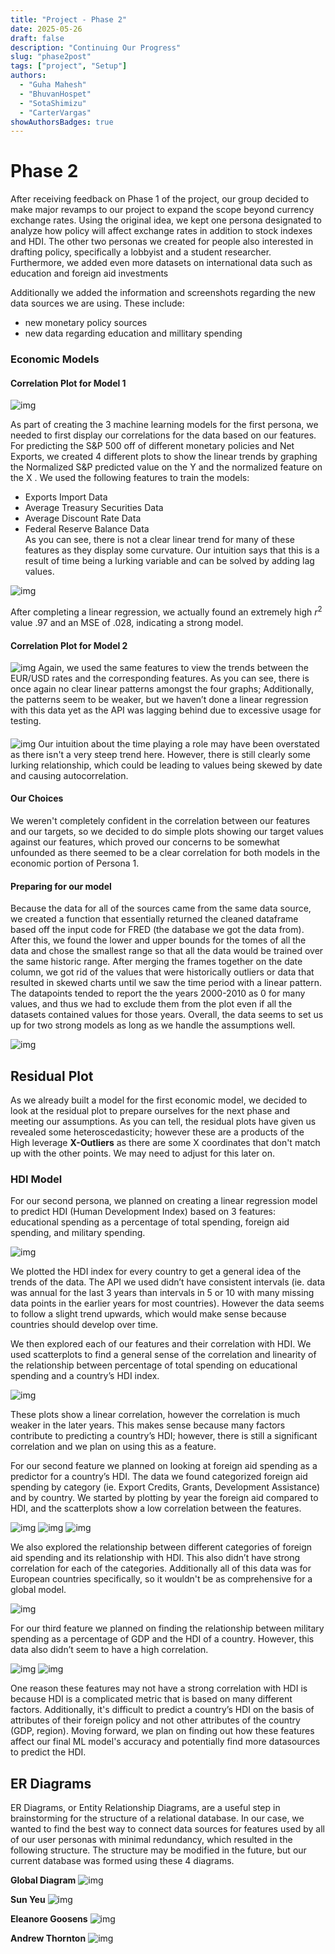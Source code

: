 ```yaml
---
title: "Project - Phase 2"
date: 2025-05-26
draft: false
description: "Continuing Our Progress"
slug: "phase2post"
tags: ["project", "Setup"]
authors:
  - "Guha Mahesh"
  - "BhuvanHospet"
  - "SotaShimizu"
  - "CarterVargas"
showAuthorsBadges: true
---
```


# Phase 2

After receiving feedback on Phase 1 of the project, our group decided to make major revamps to our project to expand the scope beyond currency exchange rates. Using the original idea, we kept one persona designated to analyze how policy will affect exchange rates in addition to stock indexes and HDI. The other two personas we created for people also interested in drafting policy, specifically a lobbyist and a student researcher. Furthermore, we added even more datasets on international data such as education and foreign aid investments

Additionally we added the information and screenshots regarding the new data sources we are using. These include:
- new monetary policy sources
- new data regarding education and millitary spending

### Economic Models

#### Correlation Plot for Model 1



![img](https://i.ibb.co/0VB61zXp/Screenshot-2025-05-27-at-9-17-45-PM.png)

As part of creating the 3 machine learning models for the first persona, we needed to first display our correlations for the data based on our features. For predicting the S&P 500 off of different monetary policies and Net Exports, we created 4 different plots
to show the linear trends by graphing the Normalized S&P predicted value on the Y and the normalized feature on the X . 
We used the following features to train the models:
- Exports Import Data 
- Average Treasury Securities Data  
- Average Discount Rate Data 
- Federal Reserve Balance Data  
As you can see, there is not a clear linear trend for many of these features as they display some curvature. Our intuition says that this is a result of time being a lurking variable and can be solved by adding lag values.

![img](https://i.ibb.co/YF9NhwJT/Screenshot-2025-05-27-at-9-45-52-PM.png)

After completing a linear regression, we actually found an extremely high $r^2$ value .97 and an MSE of .028, indicating a strong model.

 
#### Correlation Plot for Model 2

![img](https://i.ibb.co/0ySTC49j/Screenshot-2025-05-27-at-9-45-03-PM.png)
Again, we used the same features to view the trends between the EUR/USD rates and the corresponding features. As you can see, there is once again no clear linear patterns amongst the four graphs; Additionally, the patterns seem to be weaker, but we haven’t done a linear regression with this data yet as the API was lagging behind due to excessive usage for testing. 
####
![img](https://i.ibb.co/9kR8hRL5/Screenshot-2025-06-04-at-9-08-52-PM.png)
Our intuition about the time playing a role may have been overstated as there isn't a very steep trend here. However, there is still clearly some lurking relationship, which could be leading to values being skewed by date and causing autocorrelation.

#### Our Choices
 We weren't completely confident in the correlation between our features and our targets, so we decided to do simple plots showing our target values against our features, which proved our concerns to be somewhat unfounded as there seemed to be a clear correlation for both models in the economic portion of Persona 1.

#### Preparing for our model
Because the data for all of the sources came from the same data source, we created a function that essentially returned the cleaned dataframe based off the input code for FRED (the database we got the data from). After this, we found the lower and upper bounds for the tomes of all the data and chose the smallest range so that all the data would be trained over the same historic range. After merging the frames together on the date column, we got rid of the values that were historically outliers or data that resulted in skewed charts until we saw the time period with a linear pattern. The datapoints tended to report the the years 2000-2010 as 0 for many values, and thus we had to exclude them from the plot even if all the datasets contained values for those years. Overall, the data seems to set us up for two strong models as long as we handle the assumptions well. 

![img](https://i.ibb.co/nNMfxfT3/Screenshot-2025-05-27-at-10-16-11-PM.png)
## Residual Plot
As we already built a model for the first economic model, we decided to look at the residual plot to prepare ourselves for the next phase and meeting our assumptions. As you can tell, the residual plots have given us revealed some heteroscedasticity; however these are a products of the High leverage **X-Outliers** as there are some X coordinates that don't match up with the other points. We may need to adjust for this later on.

### HDI Model

For our second persona, we planned on creating a linear regression model to predict HDI (Human Development Index) based on 3 features: educational spending as a percentage of total spending, foreign aid spending, and military spending. 

![img](https://i.ibb.co/k606n9cG/Screenshot-2025-05-27-at-11-22-04-PM.png)

We plotted the HDI index for every country to get a general idea of the trends of the data. The API we used didn’t have consistent intervals (ie. data was annual for the last 3 years than intervals in 5 or 10 with many missing data points in the earlier years for most countries). However the data seems to follow a slight trend upwards, which would make sense because countries should develop over time. 

We then explored each of our features and their correlation with HDI. We used scatterplots to find a general sense of the correlation and linearity of the relationship between percentage of total spending on educational spending and a country’s HDI index. 

![img](https://i.ibb.co/GQ0DxBCc/Screenshot-2025-05-27-at-11-22-42-PM.png)

These plots show a linear correlation, however the correlation is much weaker in the later years. This makes sense because many factors contribute to predicting a country’s HDI; however, there is still a significant correlation and we plan on using this as a feature.

For our second feature we planned on looking at foreign aid spending as a predictor for a country’s HDI. The data we found categorized foreign aid spending by category (ie. Export Credits, Grants, Development Assistance) and by country. We started by plotting by year the foreign aid compared to HDI, and the scatterplots show a low correlation between the features.  

![img](https://i.ibb.co/TB7LSQkK/Screenshot-2025-05-27-at-11-23-23-PM.png)
![img](https://i.ibb.co/fVLs6bQ3/Screenshot-2025-05-27-at-11-24-01-PM.png)
![img](https://i.ibb.co/C585vdw8/Screenshot-2025-05-27-at-11-24-22-PM.png)

We also explored the relationship between different categories of foreign aid spending and its relationship with HDI. This also didn’t have strong correlation for each of the categories. Additionally all of this data was for European countries specifically, so it wouldn't be as comprehensive for a global model.

![img](https://i.ibb.co/wZjdV1YK/Screenshot-2025-05-27-at-11-24-39-PM.png)

For our third feature we planned on finding the relationship between military spending as a percentage of GDP and the HDI of a country. However, this data also didn’t seem to have a high correlation.

![img](https://i.ibb.co/zhpvh70F/Screenshot-2025-05-27-at-11-24-55-PM.png)
![img](https://i.ibb.co/whcjKrff/Screenshot-2025-05-27-at-11-25-09-PM.png)

One reason these features may not have a strong correlation with HDI is because HDI is a complicated metric that is based on many different factors. Additionally, it's difficult to predict a country’s HDI on the basis of attributes of their foreign policy and not other attributes of the country (GDP, region). Moving forward, we plan on finding out how these features affect our final ML model's accuracy and potentially find more datasources to predict the HDI. 



## ER Diagrams
ER Diagrams, or Entity Relationship Diagrams, are a useful step in brainstorming for the structure of a relational database. In our case, we wanted to find the best way to connect data sources for features used by all of our user personas with minimal redundancy, which resulted in the following structure. The structure may be modified in the future, but our current database was formed using these 4 diagrams.

**Global Diagram**
![img](https://i.ibb.co/7xmFFcNG/Screenshot-2025-05-28-at-12-54-29-AM.png)

**Sun Yeu**
![img](https://i.ibb.co/jPLq6j9N/Screenshot-2025-05-27-at-10-52-25-PM.png)

**Eleanore Goosens**
![img](https://i.ibb.co/tTspPJdQ/Screenshot-2025-05-27-at-10-55-42-PM.png)

**Andrew Thornton**
![img](https://i.ibb.co/R4NXCTwN/Screenshot-2025-05-27-at-10-57-49-PM.png)


